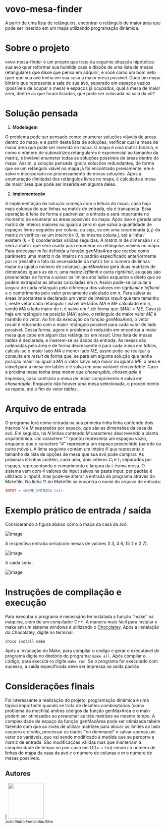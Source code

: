 # vovo-mesa-finder
A partir de uma lista de retângulos, encontrar o retângulo de maior área que pode ser inserido em um mapa utilizando programação dinâmica.

# Sobre o projeto
vovo-mesa-finder é um projeto que trata da seguinte situação hipotética: sua avó quer reformar sua humilde casa e dispôe de uma lista de mesas retangulares que disse que pensa em adquirir, e você como um bom neto quer que sua avó tenha em sua casa a maior mesa possível. Dado um mapa binário que representa a sala de sua avó, separado em espaços vazios (possíveis de ocupar a mesa) e espaços já ocupados, qual a mesa de maior área, dentre as que foram listadas, que pode ser colocada na sala da vó?
# Solução pensada

1) **Modelagem**

O problema pode ser pensado como: enumerar soluções viáveis de áreas dentro do mapa, e a partir desta lista de soluções, verificar qual a mesa de maior área que pode ser inserida no mapa. O mapa é uma matriz binária, e como o número de submatrizes retangulares é exponencial ao tamanho da matriz, é inviável enumerar todas as soluções possíveis de áreas dentro do mapa. Assim, a solução pensada ignora soluções redundantes, de forma que se um retângulo viável no mapa já foi encontrado previamente, ele é salvo e incorporado no processamento de novas soluções. Após a enumeração (limitada) dos retângulos livres no mapa, é calculada a mesa de maior área que pode ser inserida em alguma deles.

2) **Implementação**

A implementação da solução começa com a leitura do mapa, caso haja mais colunas do que linhas na matriz de entrada, ela é transposta. Essa operação é feita de forma a padronizar a entrada e será importante no momento de enumerar as áreas possíveis no mapa. Após isso é gerada uma matriz de inteiros maiores ou iguais a zero $m$ que salva a quantidade de espaços livres seguidos por coluna, ou seja, se em uma coordenada $(i, j)$ da matriz $m$ verifica-se um inteiro $k ≥$ 0, na mesma coluna $j$, até a linha $i$ existem $(k - 1)$ coordenadas válidas seguidas. A matriz $m$ de dimensão $l$ x $c$ será a matriz que será usada para enumerar os retângulos viáveis no mapa. Para processar $m$ foi definida a função $genMaxArea$ que recebe como parâmetro uma matriz $n$ de inteiros no padrão especificado anteriormente por $m$ (ressalta o fato da necessidade da matriz ter o número de linhas maior ou igual o número de colunas). $genMaxArea$ gera duas matrizes de dimensões iguais as de $n$, uma matriz $leftlimit$ e outra $rightlimit$, as quais são preenchidas de forma a salvar os limites aos lados esquerdo e direto que se podem extrapolar as alturas calculadas em $n$. Assim pode-se calcular a largura de cada retângulo pela diferença dos valores em $rightlimit$ e $leftlimit$ e o comprimento pelo valor previamente calculado em $n$. Para salvar as áreas importantes é declarado um vetor de inteiros $result$ que tem tamanho $l$, neste vetor cada retângulo $r$ viável de lados $MA$ e $ME$ calculado em $n$, sendo $MA$ o lado maior de $r$, é salvo em $l$, de forma que $l[MA]= ME$. Caso já haja um retângulo na posição $[MA]$ salvo, o retângulo de maior valor $ME$ é mantido no vetor. Ao fim da execução da função $genMaxArea$, o vetor $result$ é retornado com o maior retângulo possível para cada valor de lado possível. Dessa forma, agora o problema é reduzido em encontrar a maior mesa que cabe em algum dos retângulos em $result$. Uma lista de mesas $tables$ é declarada, e inserem-se os dados da entrada. As mesas são ordenadas pela área e de forma decrescente e para cada mesa em $tables$, calcula-se o maior lado $MA$ e menor lado $ME$, assim pode-se realizar a consulta em $result$ de forma que, se para em alguma solução que tenha posição maior ou igual a $MA$ o valor salvo seja maior ou igual a $ME$, a área é viável para a mesa em tables e é salva em uma variável $chosentable$. Caso a próxima mesa tenha área menor que $chosen_table$, $chosen_table$ é impresso, caso contrário a mesa de maior comprimento é salva em $chosentable$. Enquanto não houver uma mesa selecionada, o procedimento se repete, até o fim do vetor $tables$.

# Arquivo de entrada
O programa terá como entrada na sua primeira linha linha contendo dois inteiros N e M separados por espaço, que são as dimensões da casa da avó. Em seguida, há $N$ linhas contendo $M$ caracteres descrevendo a planta arquitetônica. Um caractere "." (ponto) representa um espaçoo vazio, enquanto que o caractere "#" representa um espaço preenchido (parede ou outro móvel).
A linha seguinte contém um inteiro $K$ que representa o tamanho da lista de opções de mesa que sua avó pode comprar. As próximas $K$ linhas contém, cada uma, dois inteiros $C_i$ e $L_i$ separados por espaço, representando o comprimento e largura da i-ésima mesa.
O sistema vem com 4 valores de input salvos na pasta input, por padrão é utilizado o input4, mas pode-se alterar a entrada do programa através do Makefile. Na linha 11 do Makefile se encontra o nome do arquivo de entrada:
```Makefile
INPUT = <NOME_ENTRADA.txt>
```
# Exemplo prático de entrada / saída
Considerando a figura abaixo como o mapa da casa da avó:

![image](https://user-images.githubusercontent.com/73205375/178860938-12632cc6-9538-4ff7-b302-9099d2dfcd68.png)

A respectiva entrada seria(com mesas de valores 3 3, 4 6, 15 2 e 2 7):

![image](https://user-images.githubusercontent.com/73205375/178861080-6fa36fae-18f2-483e-a385-1d6c4b28b147.png)

A saída seria:

![image](https://user-images.githubusercontent.com/73205375/178861115-801bc3f8-7292-4df0-b461-fd6537746d73.png)

# Instruções de compilação e execução
Para executar o programa é necessário ter instalada a função "make" na máquina, além de um compilador C++. A maneira mais fácil para instalar o make em um sistema windows é utilizando o [Chocolatey](https://chocolatey.org/install). Após a instalação do Chocolatey, digite no terminal:
```
choco install make
```
Após a instalação do Make, para compilar o código e gerar o executável do programa digite no diretório do programa: ```make all```. Após compilar o código, para executá-lo digite ```make run```. Se o programa for executado com sucesso, a saída especificada deve ser impressa na saída padrão.

# Considerações finais
Foi interessante a realização do projeto, programação dinâmica é uma tópico importante quando se trata de desafios combinatórios (como problema da mochila) ambos códigos da função genMaxArea e o main podem ser otimizados ao preencher as três matrizes ao mesmo tempo. A complexidade de espaço da função genMaxArea pode ser otimizada tabém fazendo com que ao invés de utilizar matrizes para alocar os limites ao lado esquero e direito, processar os dados "on demmand" e salvar apenas um vetor de variáveis, que vai sendo modificado à medida que se percorre a matriz de entrada. São modificações válidas mas que manteriam a complexidade de tempo no pior caso em O($l.c + l.m$) sendo $l$ o número de linhas do mapa da casa da avó $c$ o número de colunas e $m$ o número de mesas possíveis.

## Autores

| [<img src="https://avatars.githubusercontent.com/u/73205375?v=4" width=115><br><sub>João Pedro Fernandes Silva</sub>](https://github.com/JoaoP-Silva)
